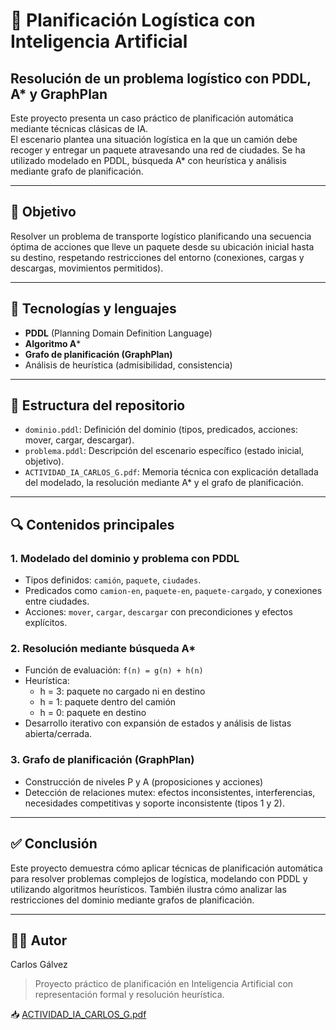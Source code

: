 # 🤖 Planificación Logística con Inteligencia Artificial  
## Resolución de un problema logístico con PDDL, A* y GraphPlan

Este proyecto presenta un caso práctico de planificación automática mediante técnicas clásicas de IA.  
El escenario plantea una situación logística en la que un camión debe recoger y entregar un paquete atravesando una red de ciudades. Se ha utilizado modelado en PDDL, búsqueda A* con heurística y análisis mediante grafo de planificación.

---

## 📌 Objetivo

Resolver un problema de transporte logístico planificando una secuencia óptima de acciones que lleve un paquete desde su ubicación inicial hasta su destino, respetando restricciones del entorno (conexiones, cargas y descargas, movimientos permitidos).

---

## 🧰 Tecnologías y lenguajes

- **PDDL** (Planning Domain Definition Language)  
- **Algoritmo A***  
- **Grafo de planificación (GraphPlan)**  
- Análisis de heurística (admisibilidad, consistencia)  

---

## 📁 Estructura del repositorio

- `dominio.pddl`: Definición del dominio (tipos, predicados, acciones: mover, cargar, descargar).  
- `problema.pddl`: Descripción del escenario específico (estado inicial, objetivo).  
- `ACTIVIDAD_IA_CARLOS_G.pdf`: Memoria técnica con explicación detallada del modelado, la resolución mediante A* y el grafo de planificación.  

---

## 🔍 Contenidos principales

### 1. Modelado del dominio y problema con PDDL  
- Tipos definidos: `camión`, `paquete`, `ciudades`.  
- Predicados como `camion-en`, `paquete-en`, `paquete-cargado`, y conexiones entre ciudades.  
- Acciones: `mover`, `cargar`, `descargar` con precondiciones y efectos explícitos.

### 2. Resolución mediante búsqueda A*  
- Función de evaluación: `f(n) = g(n) + h(n)`  
- Heurística:
  - h = 3: paquete no cargado ni en destino
  - h = 1: paquete dentro del camión
  - h = 0: paquete en destino  
- Desarrollo iterativo con expansión de estados y análisis de listas abierta/cerrada.  

### 3. Grafo de planificación (GraphPlan)  
- Construcción de niveles P y A (proposiciones y acciones)  
- Detección de relaciones mutex: efectos inconsistentes, interferencias, necesidades competitivas y soporte inconsistente (tipos 1 y 2).

---

## ✅ Conclusión

Este proyecto demuestra cómo aplicar técnicas de planificación automática para resolver problemas complejos de logística, modelando con PDDL y utilizando algoritmos heurísticos. También ilustra cómo analizar las restricciones del dominio mediante grafos de planificación.

---

## 🧑‍💻 Autor

Carlos Gálvez

> Proyecto práctico de planificación en Inteligencia Artificial con representación formal y resolución heurística.

📥 [ACTIVIDAD_IA_CARLOS_G.pdf](./ACTIVIDAD_IA_CARLOS_G.pdf)
